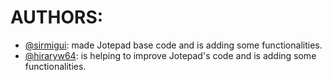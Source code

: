 <h1>AUTHORS:</h1>
<ul>
  <li><a href="https://github.com/sirmigui">@sirmigui<a/>: made Jotepad base code and is adding some functionalities.</li>
  <li><a href="https://github.com/hiraryw64">@hiraryw64<a/>: is helping to improve Jotepad's code and is adding some functionalities.</li>
</ul>
